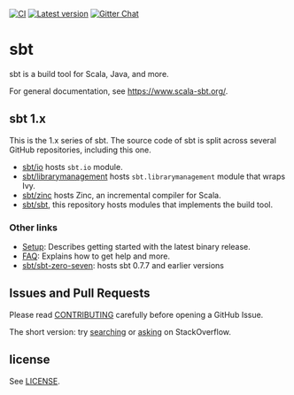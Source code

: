 [![CI](https://github.com/sbt/sbt/actions/workflows/ci.yml/badge.svg)](https://github.com/sbt/sbt/actions/workflows/ci.yml)
[![Latest version](https://img.shields.io/github/tag/sbt/sbt.svg)](https://index.scala-lang.org/sbt/sbt)
[![Gitter Chat](https://badges.gitter.im/sbt/sbt.svg)](https://gitter.im/sbt/sbt)

  [sbt/sbt-zero-seven]: https://github.com/sbt/sbt-zero-seven
  [CONTRIBUTING]: CONTRIBUTING.md
  [Setup]: https://www.scala-sbt.org/release/docs/Getting-Started/Setup
  [FAQ]: https://www.scala-sbt.org/release/docs/Faq.html
  [sbt-dev]: https://groups.google.com/d/forum/sbt-dev
  [searching]: https://stackoverflow.com/tags/sbt
  [asking]: https://stackoverflow.com/questions/ask?tags=sbt
  [LICENSE]: LICENSE
  [sbt/io]: https://github.com/sbt/io
  [sbt/librarymanagement]: https://github.com/sbt/librarymanagement
  [sbt/zinc]: https://github.com/sbt/zinc
  [sbt/sbt]: https://github.com/sbt/sbt

sbt
===

sbt is a build tool for Scala, Java, and more.

For general documentation, see https://www.scala-sbt.org/.

sbt 1.x
---------

This is the 1.x series of sbt. The source code of sbt is split across
several GitHub repositories, including this one.

- [sbt/io][sbt/io] hosts `sbt.io` module.
- [sbt/librarymanagement][sbt/librarymanagement] hosts `sbt.librarymanagement` module that wraps Ivy.
- [sbt/zinc][sbt/zinc] hosts Zinc, an incremental compiler for Scala.
- [sbt/sbt][sbt/sbt], this repository hosts modules that implements the build tool.

### Other links

 * [Setup]: Describes getting started with the latest binary release.
 * [FAQ]: Explains how to get help and more.
 * [sbt/sbt-zero-seven]: hosts sbt 0.7.7 and earlier versions

Issues and Pull Requests
------------------------

Please read [CONTRIBUTING] carefully before opening a GitHub Issue.

The short version: try [searching] or [asking] on StackOverflow.

license
-------

See [LICENSE].
